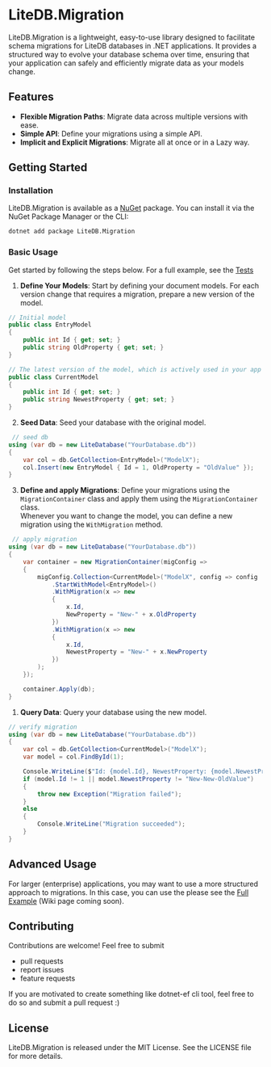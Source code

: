 # LiteDB.Migration

LiteDB.Migration is a lightweight, easy-to-use library designed to facilitate schema migrations for LiteDB databases in .NET applications. It provides a structured way to evolve your database schema over time, ensuring that your application can safely and efficiently migrate data as your models change.

## Features

- **Flexible Migration Paths**: Migrate data across multiple versions with ease.
- **Simple API**: Define your migrations using a simple API.
- **Implicit and Explicit Migrations**: Migrate all at once or in a Lazy way.

## Getting Started

### Installation

LiteDB.Migration is available as a [NuGet](https://www.nuget.org/packages/LiteDB.Migration/) package. You can install it via the NuGet Package Manager or the CLI:

```bash
dotnet add package LiteDB.Migration
```

### Basic Usage

Get started by following the steps below. 
For a full example, see the [Tests](https://github.com/JKamsker/LiteDb.Migration/blob/master/LiteDb.Migration.Tests/MigrationContainerTests/Test1/MigrationContainerTest.cs#L14)

1. **Define Your Models**: Start by defining your document models. For each version change that requires a migration, prepare a new version of the model.

```csharp
// Initial model
public class EntryModel
{
    public int Id { get; set; }
    public string OldProperty { get; set; }
}

// The latest version of the model, which is actively used in your app
public class CurrentModel
{
    public int Id { get; set; }
    public string NewestProperty { get; set; }
}
```

2. **Seed Data**: Seed your database with the original model.

```csharp
 // seed db
using (var db = new LiteDatabase("YourDatabase.db"))
{
    var col = db.GetCollection<EntryModel>("ModelX");
    col.Insert(new EntryModel { Id = 1, OldProperty = "OldValue" });
}
```

3. **Define and apply Migrations**: Define your migrations using the `MigrationContainer` class and apply them using the `MigrationContainer` class.<br/>
Whenever you want to change the model, you can define a new migration using the `WithMigration` method. 

```csharp
 // apply migration
using (var db = new LiteDatabase("YourDatabase.db"))
{
    var container = new MigrationContainer(migConfig =>
    {
        migConfig.Collection<CurrentModel>("ModelX", config => config
            .StartWithModel<EntryModel>()
            .WithMigration(x => new
            {
                x.Id,
                NewProperty = "New-" + x.OldProperty
            })
            .WithMigration(x => new
            {
                x.Id,
                NewestProperty = "New-" + x.NewProperty
            })
        );
    });

    container.Apply(db);
}
```

1. **Query Data**: Query your database using the new model.

```csharp
// verify migration
using (var db = new LiteDatabase("YourDatabase.db"))
{
    var col = db.GetCollection<CurrentModel>("ModelX");
    var model = col.FindById(1);

    Console.WriteLine($"Id: {model.Id}, NewestProperty: {model.NewestProperty}");
    if (model.Id != 1 || model.NewestProperty != "New-New-OldValue")
    {
        throw new Exception("Migration failed");
    }
    else
    {
        Console.WriteLine("Migration succeeded");
    }
}
```
## Advanced Usage
For larger (enterprise) applications, you may want to use a more structured approach to migrations. In this case, you can use the please see the [Full Example](https://github.com/JKamsker/LiteDb.Migration/blob/master/LiteDb.Migration.Tests/MigrationContainerTests/Test1/MigrationContainerTest.cs#L14) (Wiki page coming soon).

## Contributing

Contributions are welcome! 
Feel free to submit 
- pull requests
- report issues
- feature requests

If you are motivated to create something like dotnet-ef cli tool, feel free to do so and submit a pull request :)


## License

LiteDB.Migration is released under the MIT License. See the LICENSE file for more details.